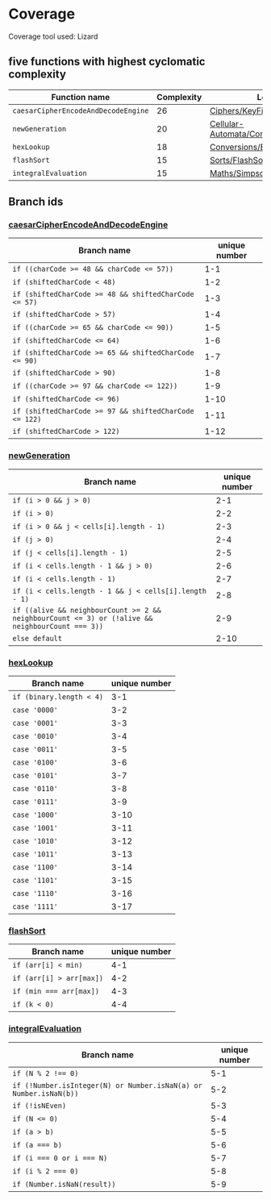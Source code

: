 # Coverage

Coverage tool used: Lizard

## five functions with highest cyclomatic complexity

| Function name                       | Complexity | Location                                                                           |
| ----------------------------------- | ---------- | ---------------------------------------------------------------------------------- |
| `caesarCipherEncodeAndDecodeEngine` | 26         | [Ciphers/KeyFinder.js ](./Ciphers/KeyFinder.js)                                    |
| `newGeneration`                     | 20         | [Cellular-Automata/ConwaysGameOfLife.js](./Cellular-Automata/ConwaysGameOfLife.js) |
| `hexLookup`                         | 18         | [Conversions/BinaryToHex.js ](./Conversions/BinaryToHex.js)                        |
| `flashSort`                         | 15         | [Sorts/FlashSort.js ](./Sorts/FlashSort.js)                                        |
| `integralEvaluation`                | 15         | [Maths/SimpsonIntegration.js ](./Maths/SimpsonIntegration.js)                      |

## Branch ids

### [caesarCipherEncodeAndDecodeEngine](./Ciphers/KeyFinder.js)

| Branch name                                            | unique number |
| ------------------------------------------------------ | ------------- |
| `if ((charCode >= 48 && charCode <= 57))`              | 1-1           |
| `if (shiftedCharCode < 48)`                            | 1-2           |
| `if (shiftedCharCode >= 48 && shiftedCharCode <= 57)`  | 1-3           |
| `if (shiftedCharCode > 57)`                            | 1-4           |
| `if ((charCode >= 65 && charCode <= 90))`              | 1-5           |
| `if (shiftedCharCode <= 64)`                           | 1-6           |
| `if (shiftedCharCode >= 65 && shiftedCharCode <= 90)`  | 1-7           |
| `if (shiftedCharCode > 90)`                            | 1-8           |
| `if ((charCode >= 97 && charCode <= 122))`             | 1-9           |
| `if (shiftedCharCode <= 96)`                           | 1-10          |
| `if (shiftedCharCode >= 97 && shiftedCharCode <= 122)` | 1-11          |
| `if (shiftedCharCode > 122)`                           | 1-12          |

### [newGeneration](./Cellular-Automata/ConwaysGameOfLife.js)

| Branch name                                                                                      | unique number |
| ------------------------------------------------------------------------------------------------ | ------------- |
| `if (i > 0 && j > 0)`                                                                            | 2-1           |
| `if (i > 0)`                                                                                     | 2-2           |
| `if (i > 0 && j < cells[i].length - 1)`                                                          | 2-3           |
| `if (j > 0)`                                                                                     | 2-4           |
| `if (j < cells[i].length - 1)`                                                                   | 2-5           |
| `if (i < cells.length - 1 && j > 0)`                                                             | 2-6           |
| `if (i < cells.length - 1)`                                                                      | 2-7           |
| `if (i < cells.length - 1 && j < cells[i].length - 1)`                                           | 2-8           |
| `if ((alive && neighbourCount >= 2 && neighbourCount <= 3) or (!alive && neighbourCount === 3))` | 2-9           |
| `else default`                                                                                   | 2-10          |

### [hexLookup](./Conversions/BinaryToHex.js)

| Branch name              | unique number |
| ------------------------ | ------------- |
| `if (binary.length < 4)` | 3-1           |
| `case '0000'`            | 3-2           |
| `case '0001'`            | 3-3           |
| `case '0010'`            | 3-4           |
| `case '0011'`            | 3-5           |
| `case '0100'`            | 3-6           |
| `case '0101'`            | 3-7           |
| `case '0110'`            | 3-8           |
| `case '0111'`            | 3-9           |
| `case '1000'`            | 3-10          |
| `case '1001'`            | 3-11          |
| `case '1010'`            | 3-12          |
| `case '1011'`            | 3-13          |
| `case '1100'`            | 3-14          |
| `case '1101'`            | 3-15          |
| `case '1110'`            | 3-16          |
| `case '1111'`            | 3-17          |

### [flashSort](./Sorts/FlashSort.js)

| Branch name              | unique number |
| ------------------------ | ------------- |
| `if (arr[i] < min)`      | 4-1           |
| `if (arr[i] > arr[max])` | 4-2           |
| `if (min === arr[max])`  | 4-3           |
| `if (k < 0)`             | 4-4           |

### [integralEvaluation](./Maths/SimpsonIntegration.js)

| Branch name                                                       | unique number |
| ----------------------------------------------------------------- | ------------- |
| `if (N % 2 !== 0)`                                                | 5-1           |
| `if (!Number.isInteger(N) or Number.isNaN(a) or Number.isNaN(b))` | 5-2           |
| `if (!isNEven)`                                                   | 5-3           |
| `if (N <= 0)`                                                     | 5-4           |
| `if (a > b)`                                                      | 5-5           |
| `if (a === b)`                                                    | 5-6           |
| `if (i === 0 or i === N)`                                         | 5-7           |
| `if (i % 2 === 0)`                                                | 5-8           |
| `if (Number.isNaN(result))`                                       | 5-9           |
